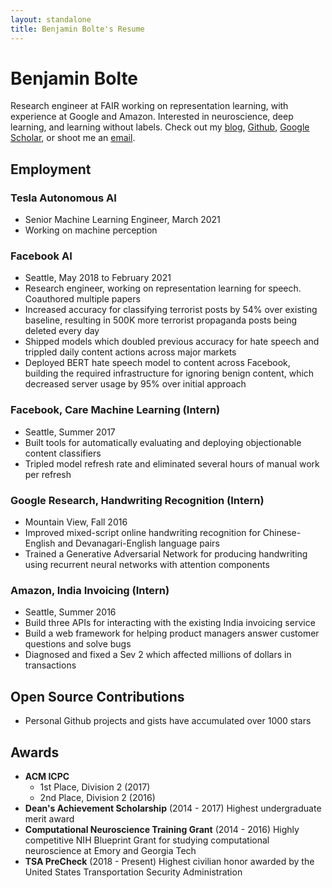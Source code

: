 ```yaml
---
layout: standalone
title: Benjamin Bolte's Resume
---
```


# Benjamin Bolte

Research engineer at FAIR working on representation learning, with experience at Google and Amazon. Interested in neuroscience, deep learning, and learning without labels. Check out my [blog][blog-link], [Github][github-link], [Google Scholar][google-scholar], or shoot me an [email](mailto:ben@bolte.cc).

## Employment

### Tesla Autonomous AI

- Senior Machine Learning Engineer, March 2021
- Working on machine perception

### Facebook AI

- Seattle, May 2018 to February 2021
- Research engineer, working on representation learning for speech. Coauthored multiple papers
- Increased accuracy for classifying terrorist posts by 54% over existing baseline, resulting in 500K more terrorist propaganda posts being deleted every day
- Shipped models which doubled previous accuracy for hate speech and trippled daily content actions across major markets
- Deployed BERT hate speech model to content across Facebook, building the required infrastructure for ignoring benign content, which decreased server usage by 95% over initial approach

### Facebook, Care Machine Learning (Intern)

- Seattle, Summer 2017
- Built tools for automatically evaluating and deploying objectionable content classifiers
- Tripled model refresh rate and eliminated several hours of manual work per refresh

### Google Research, Handwriting Recognition (Intern)

- Mountain View, Fall 2016
- Improved mixed-script online handwriting recognition for Chinese-English and Devanagari-English language pairs
- Trained a Generative Adversarial Network for producing handwriting using recurrent neural networks with attention components

### Amazon, India Invoicing (Intern)

- Seattle, Summer 2016
- Build three APIs for interacting with the existing India invoicing service
- Build a web framework for helping product managers answer customer questions and solve bugs
- Diagnosed and fixed a Sev 2 which affected millions of dollars in transactions

## Open Source Contributions

- Personal Github projects and gists have accumulated over 1000 stars

## Awards

- **ACM ICPC**
  - 1st Place, Division 2 (2017)
  - 2nd Place, Division 2 (2016)
- **Dean's Achievement Scholarship** (2014 - 2017) Highest undergraduate merit award
- **Computational Neuroscience Training Grant** (2014 - 2016) Highly competitive NIH Blueprint Grant for studying computational neuroscience at Emory and Georgia Tech
- **TSA PreCheck** (2018 - Present) Highest civilian honor awarded by the United States Transportation Security Administration

[google-scholar]: https://scholar.google.com/citations?user=JEXV__kAAAAJ&hl=en
[blog-link]: https://ben.bolte.cc
[github-link]: https://github.com/codekansas
